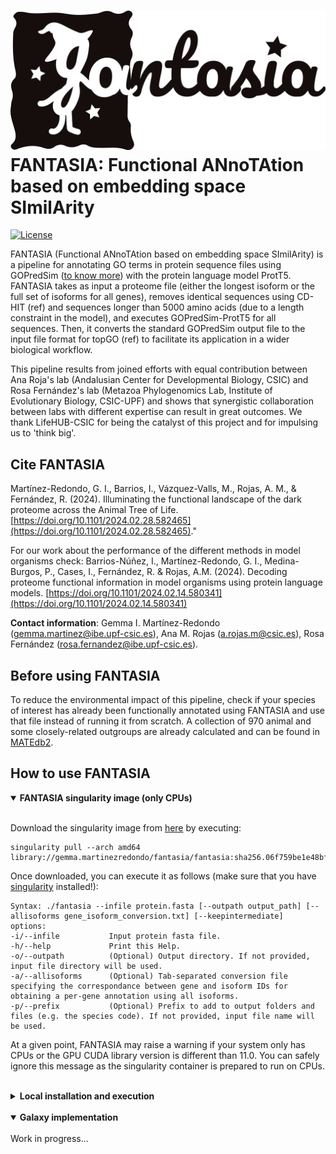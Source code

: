 # ![](Figures/FANTASIA_logo.png) FANTASIA: Functional ANnoTAtion based on embedding space SImilArity

[![License](https://img.shields.io/badge/license-GPLv3-blue.svg)](http://www.gnu.org/licenses/gpl.html)

FANTASIA (Functional ANnoTAtion based on embedding space SImilArity) is a pipeline for annotating GO terms in protein sequence files using GOPredSim ([to know more](https://github.com/Rostlab/goPredSim)) with the protein language model ProtT5. FANTASIA takes as input a proteome file (either the longest isoform or the full set of isoforms for all genes), removes identical sequences using CD-HIT (ref) and sequences longer than 5000 amino acids (due to a length constraint in the model), and executes GOPredSim-ProtT5 for all sequences. Then, it converts the standard GOPredSim output file to the input file format for topGO (ref) to facilitate its application in a wider biological workflow.

This pipeline results from joined efforts with equal contribution between Ana Roja's lab (Andalusian Center for Developmental Biology, CSIC) and Rosa Fernández's lab (Metazoa Phylogenomics Lab, Institute of Evolutionary Biology, CSIC-UPF) and shows that synergistic collaboration between labs with different expertise can result in great outcomes. We thank LifeHUB-CSIC for being the catalyst of this project and for impulsing us to 'think big'.

## Cite FANTASIA
Martínez-Redondo, G. I., Barrios, I., Vázquez-Valls, M., Rojas, A. M., & Fernández, R. (2024). Illuminating the functional landscape of the dark proteome across the Animal Tree of Life. [https://doi.org/10.1101/2024.02.28.582465](https://doi.org/10.1101/2024.02.28.582465)."

For our work about the performance of the different methods in model organisms check: Barrios-Núñez, I., Martínez-Redondo, G. I., Medina-Burgos, P., Cases, I., Fernández, R. & Rojas, A.M. (2024). Decoding proteome functional information in model organisms using protein language models. [https://doi.org/10.1101/2024.02.14.580341](https://doi.org/10.1101/2024.02.14.580341)


**Contact information**: Gemma I. Martínez-Redondo ([gemma.martinez@ibe.upf-csic.es](mailto:gemma.martinez@ibe.upf-csic.es)), Ana M. Rojas ([a.rojas.m@csic.es](mailto:a.rojas.m@csic.es)), Rosa Fernández ([rosa.fernandez@ibe.upf-csic.es](mailto:rosa.fernandez@ibe.upf-csic.es)).

## Before using FANTASIA
To reduce the environmental impact of this pipeline, check if your species of interest has already been functionally annotated using FANTASIA and use that file instead of running it from scratch. A collection of 970 animal and some closely-related outgroups are already calculated and can be found in [MATEdb2](https://github.com/MetazoaPhylogenomicsLab/MATEdb2). 

## How to use FANTASIA
<details open>
<summary><b>FANTASIA singularity image (only CPUs)</b></summary>
</br>

  Download the singularity image from [here](https://cloud.sylabs.io/library/gemma.martinezredondo/fantasia/fantasia) by executing:

  ```
  singularity pull --arch amd64 library://gemma.martinezredondo/fantasia/fantasia:sha256.06f759be1e48bf4f72aed0d4bb4fe2fd6e05774bb58131b131f0128c7b0efc84
  ```

  Once downloaded, you can execute it as follows (make sure that you have [singularity](https://docs.sylabs.io/guides/3.0/user-guide/installation.html) installed!):
  </br>
  
  ```
  Syntax: ./fantasia --infile protein.fasta [--outpath output_path] [--allisoforms gene_isoform_conversion.txt] [--keepintermediate]
  options:
  -i/--infile           Input protein fasta file.
  -h/--help             Print this Help.
  -o/--outpath          (Optional) Output directory. If not provided, input file directory will be used.
  -a/--allisoforms      (Optional) Tab-separated conversion file specifying the correspondance between gene and isoform IDs for obtaining a per-gene annotation using all isoforms.
  -p/--prefix           (Optional) Prefix to add to output folders and files (e.g. the species code). If not provided, input file name will be used.
  ```
  
  At a given point, FANTASIA may raise a warning if your system only has CPUs or the GPU CUDA library version is different than 11.0. You can safely ignore this message as the singularity container is prepared to run on CPUs.
  
</details>

</br>

<details>
<summary><b>Local installation and execution</b></summary>
</br>

  1.- Download the files and scripts from [here](http://gofile.me/5wDJy/CI8zCiijR).
  
  2.- Open ```installation_guide_FANTASIA.sh``` (you can download it from this Github repository) and follow the instructions.
  
  3.- Execute FANTASIA (you can check the files and options required for each script by adding ```-h```).

<img src="Figures/FANTASIA_pipeline.png" />
</details>

</br>

<details open>
<summary><b>Galaxy implementation</b></summary>
</br>
Work in progress...
</details>
